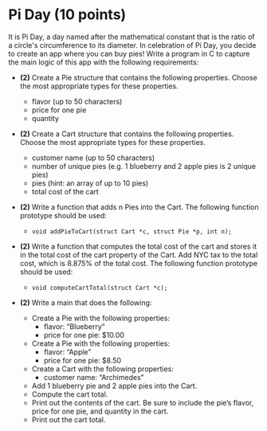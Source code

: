 # Pi Day (10 points)

It is Pi Day, a day named after the mathematical constant that is the ratio of a circle's circumference to its diameter. In celebration of Pi Day, you decide to create an app where you can buy pies! Write a program in C to capture the main logic of this app with the following requirements:

* **(2)** Create a Pie structure that contains the following properties. Choose the most appropriate types for these properties.
  * flavor (up to 50 characters)
  * price for one pie
  * quantity

* **(2)** Create a Cart structure that contains the following properties. Choose the most appropriate types for these properties.
  * customer name (up to 50 characters)
  * number of unique pies (e.g. 1 blueberry and 2 apple pies is 2 unique pies)
  * pies (hint: an array of up to 10 pies)
  * total cost of the cart

* **(2)** Write a function that adds n Pies into the Cart. The following function prototype should be used:
  * `void addPieToCart(struct Cart *c, struct Pie *p, int n);`

* **(2)** Write a function that computes the total cost of the cart and stores it in the total cost of the cart property of the Cart. Add NYC tax to the total cost, which is 8.875% of the total cost. The following function prototype should be used:
  * `void computeCartTotal(struct Cart *c);`

* **(2)** Write a main that does the following:
  * Create a Pie with the following properties:
    * flavor: “Blueberry”
    * price for one pie: $10.00
  * Create a Pie with the following properties:
    * flavor: “Apple”
    * price for one pie: $8.50
  * Create a Cart with the following properties:
    * customer name: “Archimedes”
  * Add 1 blueberry pie and 2 apple pies into the Cart.
  * Compute the cart total.
  * Print out the contents of the cart. Be sure to include the pie’s flavor, price for one pie, and quantity in the cart.
  * Print out the cart total.